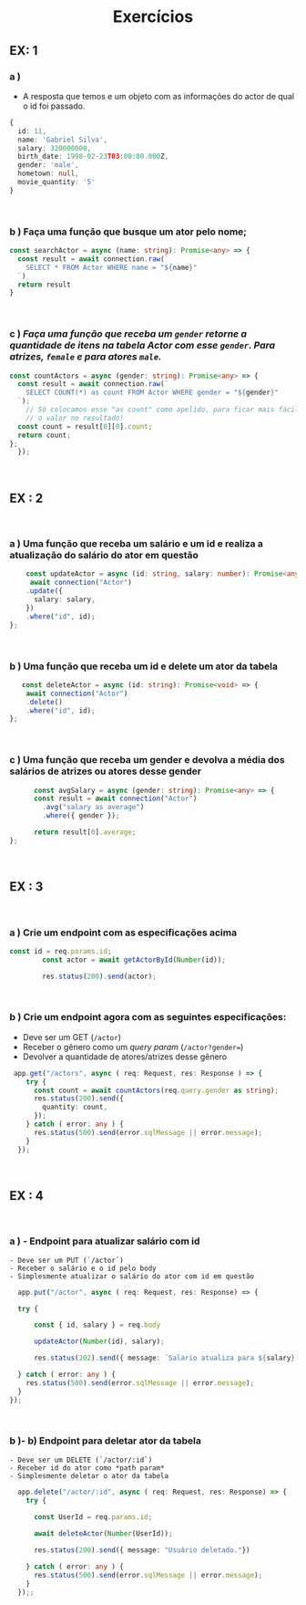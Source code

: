 <h1 align="center">Exercícios</h1>

## EX: 1

### a )
- A resposta que temos e um objeto com as informações do actor de qual o id foi passado.
```TypeScript
{
  id: 11,
  name: 'Gabriel Silva',
  salary: 320000000,
  birth_date: 1998-02-23T03:00:00.000Z,
  gender: 'male',
  hometown: null,
  movie_quantity: '5'
}
```

<br>

### b )  Faça uma função que busque um ator pelo nome;
```TypeScript
const searchActor = async (name: string): Promise<any> => {
  const result = await connection.raw(`
    SELECT * FROM Actor WHERE name = "${name}"
  `)
  return result
}
```

<br>

### c ) *Faça uma função que receba um `gender` retorne a quantidade de itens na tabela Actor com esse `gender`. Para atrizes, `female` e para atores `male`.*
```TypeScript
const countActors = async (gender: string): Promise<any> => {
  const result = await connection.raw(`
    SELECT COUNT(*) as count FROM Actor WHERE gender = "${gender}"
  `);
	// Só colocamos esse "as count" como apelido, para ficar mais fácil de pegar
	// o valor no resultado!
  const count = result[0][0].count;
  return count;
};
  });
```

<br>

## EX : 2

<br>

### a ) Uma função que receba um salário e um id e realiza a atualização do salário do ator em questão
```TypeScript
    const updateActor = async (id: string, salary: number): Promise<any> => {
     await connection("Actor")
    .update({
      salary: salary,
    })
    .where("id", id);
};
```

<br>

### b ) Uma função que receba um id e delete um ator da tabela
```TypeScript
   const deleteActor = async (id: string): Promise<void> => {
    await connection("Actor")
    .delete()
    .where("id", id);
}; 
```

<br>

### c )  Uma função que receba um gender e devolva a média dos salários de atrizes ou atores desse gender
```TypeScript
      const avgSalary = async (gender: string): Promise<any> => {
      const result = await connection("Actor")
        .avg("salary as average")
        .where({ gender });

      return result[0].average;
};
```

<br>

## EX : 3

<br>

### a ) Crie um endpoint com as especificações acima
```TypeScript
const id = req.params.id;
        const actor = await getActorById(Number(id));

        res.status(200).send(actor);
```

<br>

### b )  Crie um endpoint agora com as seguintes especificações:

- Deve ser um GET (`/actor`)
- Receber o gênero como um *query param* (`/actor?gender=`)
- Devolver a quantidade de atores/atrizes desse gênero

```TypeScript
 app.get("/actors", async ( req: Request, res: Response ) => {
    try {
      const count = await countActors(req.query.gender as string);
      res.status(200).send({
        quantity: count,
      });
    } catch ( error: any ) {
      res.status(500).send(error.sqlMessage || error.message);
    }
  });
  ```

  <br>

  ## EX : 4

  <br>

  ### a ) - Endpoint para atualizar salário com id
    - Deve ser um PUT (`/actor`)
    - Receber o salário e o id pelo body
    - Simplesmente atualizar o salário do ator com id em questão
  ```TypeScript
    app.put("/actor", async ( req: Request, res: Response) => {

    try {

        const { id, salary } = req.body

        updateActor(Number(id), salary);

        res.status(202).send({ message: `Salario atualiza para ${salary}` });

    } catch ( error: any ) {
      res.status(500).send(error.sqlMessage || error.message);
    }
  });
  ```

  <br>

  ### b )- b) Endpoint para deletar ator da tabela
    - Deve ser um DELETE (`/actor/:id`)
    - Receber id do ator como *path param*
    - Simplesmente deletar o ator da tabela
```TypeScript
  app.delete("/actor/:id", async ( req: Request, res: Response) => {
    try { 
    
      const UserId = req.params.id;

      await deleteActor(Number(UserId));

      res.status(200).send({ message: "Usuário deletado."})

    } catch ( error: any ) {
      res.status(500).send(error.sqlMessage || error.message);
    }
  });;
  ```